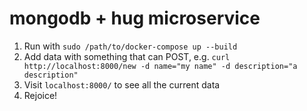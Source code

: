 # mongodb + hug microservice

1. Run with `sudo /path/to/docker-compose up --build`
2. Add data with something that can POST, e.g. `curl http://localhost:8000/new -d name="my name" -d description="a description"`
3. Visit `localhost:8000/` to see all the current data
4. Rejoice!

